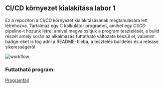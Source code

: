 ## CI/CD környezet kialakítása labor 1
Ez a repozitori a CI/CD környezet kialákításásának megtanulására lett létrehozva. Tartalmaz egy C kalkulátor programot, amihet egy CI/CD pipeline-t hozunk létre, amivel megvalósítjuk a program tesztelését, a build részét amely során az alkalmazás futtatható változata készül el, valamint badge-eket is fog adni a README-fileba, a tesztelés buildelés és a release sikerességéről

![workflow](https://github.com/jozsi01/cicd/workflows/test-build-and-release.yml/badge.svg)

### Futtatható program: 
[Programfájl](https://github.com/jozsi01/cicd/releases/tag/latest)